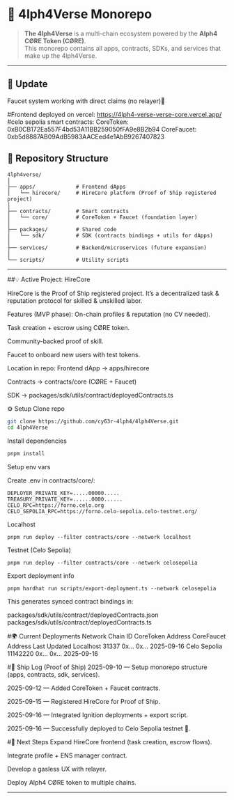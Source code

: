 # 🐉 4lph4Verse Monorepo

> **The 4lph4Verse** is a multi-chain ecosystem powered by the **Alph4 CØRE Token (CØRE)**.  
> This monorepo contains all apps, contracts, SDKs, and services that make up the 4lph4Verse.

---

## 🚀 Update

Faucet system working with direct claims (no relayer)🎉

#Frontend deployed on vercel:
https://4lph4-verse-verse-core.vercel.app/   
#celo sepolia smart contracts:
CoreToken: 0xB0CB172Ea557F4bd53A11BB259050fFA9e8B2b94
CoreFaucet: 0xb5d8887AB09AdB5983AACEed4e1AbB9267407823

## 📂 Repository Structure

```text
4lph4verse/
│
├── apps/             # Frontend dApps
│   └── hirecore/     # HireCore platform (Proof of Ship registered project)
│
├── contracts/        # Smart contracts
│   └── core/         # CoreToken + Faucet (foundation layer)
│
├── packages/         # Shared code
│   └── sdk/          # SDK (contracts bindings + utils for dApps)
│
├── services/         # Backend/microservices (future expansion)
│
└── scripts/          # Utility scripts
```

---

##💡 Active Project: HireCore

HireCore is the Proof of Ship registered project.
It’s a decentralized task & reputation protocol for skilled & unskilled labor.

Features (MVP phase):
On-chain profiles & reputation (no CV needed).

Task creation + escrow using CØRE token.

Community-backed proof of skill.

Faucet to onboard new users with test tokens.

Location in repo:
Frontend dApp → apps/hirecore

Contracts → contracts/core (CØRE + Faucet)

SDK → packages/sdk/utils/contract/deployedContracts.ts

⚙️ Setup
Clone repo
```bash
git clone https://github.com/cy63r-4lph4/4lph4Verse.git
cd 4lph4Verse
```
Install dependencies
```bash
pnpm install
```
Setup env vars

Create .env in contracts/core/:
```text
DEPLOYER_PRIVATE_KEY=.....00000.....
TREASURY_PRIVATE_KEY=......0000......
CELO_RPC=https://forno.celo.org
CELO_SEPOLIA_RPC=https://forno.celo-sepolia.celo-testnet.org/
```

Localhost
```
pnpm run deploy --filter contracts/core --network localhost
```
Testnet (Celo Sepolia)
```
pnpm run deploy --filter contracts/core --network celosepolia
```
Export deployment info
```
pnpm hardhat run scripts/export-deployment.ts --network celosepolia
```
This generates synced contract bindings in:

packages/sdk/utils/contract/deployedContracts.json
packages/sdk/utils/contract/deployedContracts.ts

#🌍 Current Deployments
Network Chain ID CoreToken Address CoreFaucet Address Last Updated
Localhost 31337 0x... 0x... 2025-09-16
Celo Sepolia 11142220 0x... 0x... 2025-09-16

#📜 Ship Log (Proof of Ship)
2025-09-10 — Setup monorepo structure (apps, contracts, sdk, services).

2025-09-12 — Added CoreToken + Faucet contracts.

2025-09-15 — Registered HireCore for Proof of Ship.

2025-09-16 — Integrated Ignition deployments + export script.

2025-09-16 — Successfully deployed to Celo Sepolia testnet 🎉.

#🧭 Next Steps
Expand HireCore frontend (task creation, escrow flows).

Integrate profile + ENS manager contract.

Develop a gasless UX with relayer.

Deploy Alph4 CØRE token to multiple chains.

---
